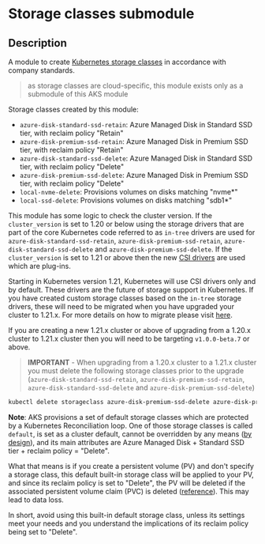 # Storage classes submodule

## Description

A module to create [Kubernetes storage classes](https://kubernetes.io/docs/concepts/storage/storage-classes/) in accordance with company standards.

> as storage classes are cloud-specific, this module exists only as a submodule of this AKS module

Storage classes created by this module:

- `azure-disk-standard-ssd-retain`: Azure Managed Disk in Standard SSD tier, with reclaim policy "Retain"
- `azure-disk-premium-ssd-retain`: Azure Managed Disk in Premium SSD tier, with reclaim policy "Retain"
- `azure-disk-standard-ssd-delete`: Azure Managed Disk in Standard SSD tier, with reclaim policy "Delete"
- `azure-disk-premium-ssd-delete`: Azure Managed Disk in Premium SSD tier, with reclaim policy "Delete"
- `local-nvme-delete`: Provisions volumes on disks matching "nvme*"
- `local-ssd-delete`: Provisions volumes on disks matching "sdb1*"

This module has some logic to check the cluster version. If the `cluster_version` is set to 1.20 or below using the storage drivers that are part of the core Kubernetes code referred to as `in-tree` drivers are used for `azure-disk-standard-ssd-retain`, `azure-disk-premium-ssd-retain`, `azure-disk-standard-ssd-delete` and `azure-disk-premium-ssd-delete`. If the `cluster_version` is set to 1.21 or above then the new [CSI drivers](https://docs.microsoft.com/en-us/azure/aks/csi-storage-drivers) are used which are plug-ins.

Starting in Kubernetes version 1.21, Kubernetes will use CSI drivers only and by default. These drivers are the future of storage support in Kubernetes. If you have created custom storage classes based on the `in-tree` storage drivers, these will need to be migrated when you have upgraded your cluster to 1.21.x. For more details on how to migrate please visit [here](https://docs.microsoft.com/en-us/azure/aks/csi-storage-drivers#migrating-custom-in-tree-storage-classes-to-csi).

If you are creating a new 1.21.x cluster or above of upgrading from a 1.20.x cluster to 1.21.x cluster then you will need to be targeting `v1.0.0-beta.7` or above.

> **IMPORTANT** - When upgrading from a 1.20.x cluster to a 1.21.x cluster you must delete the following storage classes prior to the upgrade (`azure-disk-standard-ssd-retain`, `azure-disk-premium-ssd-retain`, `azure-disk-standard-ssd-delete` and `azure-disk-premium-ssd-delete`)

```bash
kubectl delete storageclass azure-disk-premium-ssd-delete azure-disk-premium-ssd-retain azure-disk-standard-ssd-delete azure-disk-standard-ssd-retain
```

**Note**: AKS provisions a set of default storage classes which are protected by a Kubernetes Reconciliation loop. One of those storage classes is called `default`, is set as a cluster default, cannot be overridden by any means ([by design](https://docs.microsoft.com/en-us/azure/aks/concepts-storage#storage-classes)), and its main attributes are Azure Managed Disk + Standard SSD tier + reclaim policy = "Delete".

What that means is if you create a persistent volume (PV) and don't specify a storage class, this default built-in storage class will be applied to your PV, and since its reclaim policy is set to "Delete", the PV will be deleted if the associated persistent volume claim (PVC) is deleted ([reference](https://kubernetes.io/docs/tasks/administer-cluster/change-pv-reclaim-policy/)). This may lead to data loss.

In short, avoid using this built-in default storage class, unless its settings meet your needs and you understand the implications of its reclaim policy being set to "Delete".
